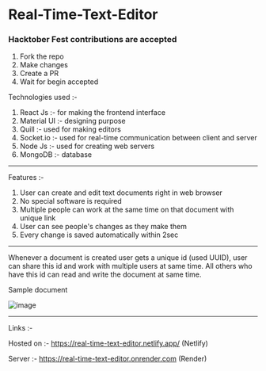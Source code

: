 # Real-Time-Text-Editor


### Hacktober Fest contributions are accepted

1. Fork the repo 
2. Make changes
3. Create a PR
4. Wait for begin accepted

Technologies used :-

1. React Js :- for making the frontend interface
2. Material UI :- designing purpose
3. Quill :- used for making editors
4. Socket.io :- used for real-time communication between client and server
5. Node Js :- used for creating web servers
6. MongoDB :- database

-------------------------------------------------------

Features :-


1. User can create and edit text documents right in web browser 
2. No special software is required
3. Multiple people can work at the same time on that document with unique link
4. User can see people's changes as they make them
5. Every change is saved automatically within 2sec


--------------------------------------------------------

Whenever a document is created user gets a unique id (used UUID), user can share this id and work with multiple users at same time. All others who have this id can read and write the document at same time.

Sample document

![image](https://user-images.githubusercontent.com/97386407/225886580-53745cf4-4910-4f5c-95dc-2d5dd8196fde.png)

---------------------------------------------------------

Links :-


Hosted on :- https://real-time-text-editor.netlify.app/  (Netlify)

Server :- https://real-time-text-editor.onrender.com  (Render)
